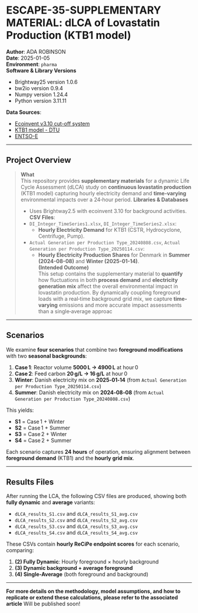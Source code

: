 # ESCAPE-35-SUPPLEMENTARY MATERIAL: dLCA of Lovastatin Production (KTB1 model)

**Author**: ADA ROBINSON  
**Date**: 2025-01-05  
**Environment**: `pharma`  
**Software & Library Versions**  
- Brightway25 version 1.0.6  
- bw2io version 0.9.4  
- Numpy version 1.24.4  
- Python version 3.11.11  

**Data Sources**:  
- [Ecoinvent v3.10 cut-off system](https://ecoinvent.org/)  
- [KTB1 model - DTU](https://github.com/Boskabadi/KTB1-DLCA)  
- [ENTSO-E](https://transparency.entsoe.eu/)

---

## Project Overview

> **What**  
> This repository provides **supplementary materials** for a dynamic Life Cycle Assessment (dLCA) study on **continuous lovastatin production** (KTB1 model) capturing hourly electricity demand and **time‐varying** environmental impacts over a 24‐hour period.
> **Libraries & Databases**  
>    - Uses Brightway2.5 with ecoinvent 3.10 for background activities.
> **CSV Files**:  
>    - `DI_Integer_TimeSeries1.xlsx`, `DI_Integer_TimeSeries2.xlsx`:  
>      - **Hourly Electricity Demand** for KTB1 (CSTR, Hydrocyclone, Centrifuge, Pump).  
>    - `Actual Generation per Production Type_20240808.csv`, `Actual Generation per Production Type_20250114.csv`:  
>      - **Hourly Electricity Production Shares** for Denmark in **Summer (2024-08-08)** and **Winter (2025-01-14)**.  
> **(Intended Outcome)**  
> This setup contains the supplementary material to **quantify** how fluctuations in both **process demand** and **electricity generation mix** affect the overall environmental impact in lovastatin production. By dynamically coupling foreground loads with a real‐time background grid mix, we capture **time‐varying** emissions and more accurate impact assessments than a single‐average approac

---

## Scenarios

We examine **four scenarios** that combine two **foreground modifications** with two **seasonal backgrounds**:

1. **Case 1**: Reactor volume **5000 L → 4900 L** at hour 0  
2. **Case 2**: Feed carbon **20 g/L → 16 g/L** at hour 0  
3. **Winter**: Danish electricity mix on **2025‐01‐14** (from `Actual Generation per Production Type_20250114.csv`)  
4. **Summer**: Danish electricity mix on **2024‐08‐08** (from `Actual Generation per Production Type_20240808.csv`)

This yields:  
- **S1** = Case 1 + Winter  
- **S2** = Case 1 + Summer  
- **S3** = Case 2 + Winter  
- **S4** = Case 2 + Summer  

Each scenario captures **24 hours** of operation, ensuring alignment between **foreground demand** (KTB1) and the **hourly grid mix**.  

---

## Results Files

After running the LCA, the following CSV files are produced, showing both **fully dynamic** and **average** variants:

- `dLCA_results_S1.csv` and `dLCA_results_S1_avg.csv`  
- `dLCA_results_S2.csv` and `dLCA_results_S2_avg.csv`  
- `dLCA_results_S3.csv` and `dLCA_results_S3_avg.csv`  
- `dLCA_results_S4.csv` and `dLCA_results_S4_avg.csv`

These CSVs contain **hourly ReCiPe endpoint scores** for each scenario, comparing:
1. **(2) Fully Dynamic**: Hourly foreground × hourly background  
2. **(3) Dynamic background + average foreground**  
3. **(4) Single-Average** (both foreground and background)

---

**For more details on the methodology, model assumptions, and how to replicate or extend these calculations, please refer to the associated article** Will be published soon!

